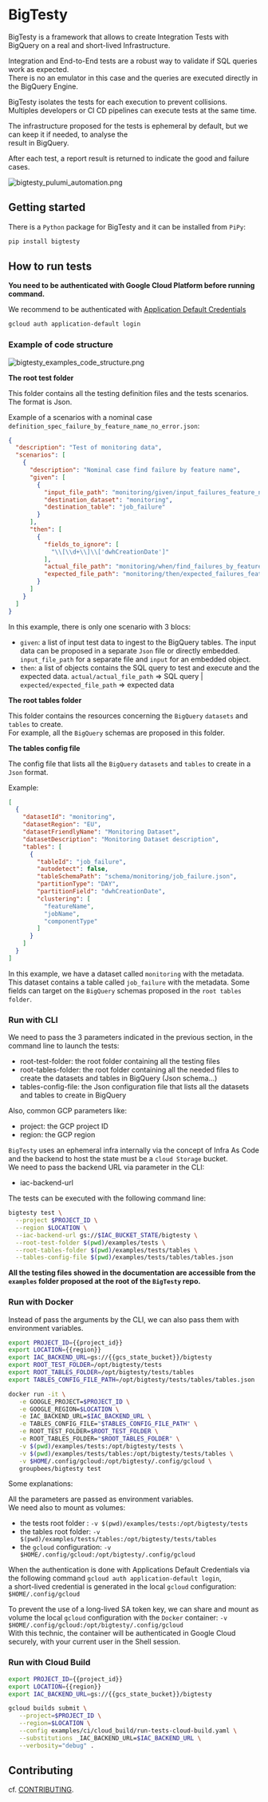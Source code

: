 # BigTesty

BigTesty is a framework that allows to create Integration Tests with BigQuery on a real and short-lived Infrastructure.

Integration and End-to-End tests are a robust way to validate if SQL queries work as expected.\
There is no an emulator in this case and the queries are executed directly in the BigQuery Engine.

BigTesty isolates the tests for each execution to prevent collisions.\
Multiples developers or CI CD pipelines can execute tests at the same time.

The infrastructure proposed for the tests is ephemeral by default, but we can keep it if needed, to analyse the\
result in BigQuery.

After each test, a report result is returned to indicate the good and failure cases.

![bigtesty_pulumi_automation.png](diagram%2Fbigtesty_pulumi_automation.png)

## Getting started

There is a `Python` package for BigTesty and it can be installed from `PiPy`:

```bash
pip install bigtesty
```

## How to run tests

**You need to be authenticated with Google Cloud Platform before running command.**

We recommend to be authenticated with [Application Default Credentials](https://cloud.google.com/docs/authentication/application-default-credentials)

```bash
gcloud auth application-default login
```

### Example of code structure

![bigtesty_examples_code_structure.png](bigtesty-doc%2Fstatic%2Fimg%2Fbigtesty_examples_code_structure.png)

**The root test folder**

This folder contains all the testing definition files and the tests scenarios. The format is Json.

Example of a scenarios with a nominal case `definition_spec_failure_by_feature_name_no_error.json`:

```json
{
  "description": "Test of monitoring data",
  "scenarios": [
    {
      "description": "Nominal case find failure by feature name",
      "given": [
        {
          "input_file_path": "monitoring/given/input_failures_feature_name.json",
          "destination_dataset": "monitoring",
          "destination_table": "job_failure"
        }
      ],
      "then": [
        {
          "fields_to_ignore": [
            "\\[\\d+\\]\\['dwhCreationDate']"
          ],
          "actual_file_path": "monitoring/when/find_failures_by_feature_name.sql",
          "expected_file_path": "monitoring/then/expected_failures_feature_name.json"
        }
      ]
    }
  ]
}
```

In this example, there is only one scenario with 3 blocs:
- `given`: a list of input test data to ingest to the BigQuery tables. The input data can be proposed in a separate `Json` file or directly embedded. `input_file_path` for a separate file and `input` for an embedded object.
- `then`: a list of objects contains the SQL query to test and execute and the expected data. `actual/actual_file_path` => SQL query | `expected/expected_file_path` => expected data

**The root tables folder**

This folder contains the resources concerning the `BigQuery` `datasets` and `tables` to create.\
For example, all the `BigQuery` schemas are proposed in this folder.

**The tables config file**

The config file that lists all the `BigQuery` `datasets` and `tables` to create in a `Json` format.

Example:

```json
[
  {
    "datasetId": "monitoring",
    "datasetRegion": "EU",
    "datasetFriendlyName": "Monitoring Dataset",
    "datasetDescription": "Monitoring Dataset description",
    "tables": [
      {
        "tableId": "job_failure",
        "autodetect": false,
        "tableSchemaPath": "schema/monitoring/job_failure.json",
        "partitionType": "DAY",
        "partitionField": "dwhCreationDate",
        "clustering": [
          "featureName",
          "jobName",
          "componentType"
        ]
      }
    ]
  }
]
```

In this example, we have a dataset called `monitoring` with the metadata.\
This dataset contains a table called `job_failure` with the metadata. Some fields can target on the `BigQuery` schemas proposed in the `root tables folder`.

### Run with CLI

We need to pass the 3 parameters indicated in the previous section, in the command line to launch the tests:

- root-test-folder: the root folder containing all the testing files
- root-tables-folder: the root folder containing all the needed files to create the datasets and tables in BigQuery (Json schema...)
- tables-config-file: the Json configuration file that lists all the datasets and tables to create in BigQuery

Also, common GCP parameters like:
- project: the GCP project ID
- region: the GCP region

`BigTesty` uses an ephemeral infra internally via the concept of Infra As Code and the backend to host the state must be a `cloud Storage` bucket.\
We need to pass the backend URL via parameter in the CLI:
- iac-backend-url

The tests can be executed with the following command line:

```bash
bigtesty test \
  --project $PROJECT_ID \
  --region $LOCATION \
  --iac-backend-url gs://$IAC_BUCKET_STATE/bigtesty \
  --root-test-folder $(pwd)/examples/tests \
  --root-tables-folder $(pwd)/examples/tests/tables \
  --tables-config-file $(pwd)/examples/tests/tables/tables.json
```

**All the testing files showed in the documentation are accessible from the `examples` folder proposed at the root of the `BigTesty` repo.**

### Run with Docker

Instead of pass the arguments by the CLI, we can also pass them with environment variables.

```bash
export PROJECT_ID={{project_id}}
export LOCATION={{region}}
export IAC_BACKEND_URL=gs://{{gcs_state_bucket}}/bigtesty
export ROOT_TEST_FOLDER=/opt/bigtesty/tests
export ROOT_TABLES_FOLDER=/opt/bigtesty/tests/tables
export TABLES_CONFIG_FILE_PATH=/opt/bigtesty/tests/tables/tables.json

docker run -it \
   -e GOOGLE_PROJECT=$PROJECT_ID \
   -e GOOGLE_REGION=$LOCATION \
   -e IAC_BACKEND_URL=$IAC_BACKEND_URL \
   -e TABLES_CONFIG_FILE="$TABLES_CONFIG_FILE_PATH" \
   -e ROOT_TEST_FOLDER=$ROOT_TEST_FOLDER \
   -e ROOT_TABLES_FOLDER="$ROOT_TABLES_FOLDER" \
   -v $(pwd)/examples/tests:/opt/bigtesty/tests \
   -v $(pwd)/examples/tests/tables:/opt/bigtesty/tests/tables \
   -v $HOME/.config/gcloud:/opt/bigtesty/.config/gcloud \
   groupbees/bigtesty test
```

Some explanations:

All the parameters are passed as environment variables.\
We need also to mount as volumes:
- the tests root folder : `-v $(pwd)/examples/tests:/opt/bigtesty/tests`
- the tables root folder: `-v $(pwd)/examples/tests/tables:/opt/bigtesty/tests/tables`
- the `gcloud` configuration: `-v $HOME/.config/gcloud:/opt/bigtesty/.config/gcloud`

When the authentication is done with Applications Default Credentials via the following command `gcloud auth application-default login`,\
a short-lived credential is generated in the local `gcloud` configuration: `$HOME/.config/gcloud`

To prevent the use of a long-lived SA token key, we can share and mount as volume the local `gcloud` configuration with the `Docker` container: `-v $HOME/.config/gcloud:/opt/bigtesty/.config/gcloud`\
With this technic, the container will be authenticated in Google Cloud securely, with your current user in the Shell session.

### Run with Cloud Build

```bash
export PROJECT_ID={{project_id}}
export LOCATION={{region}}
export IAC_BACKEND_URL=gs://{{gcs_state_bucket}}/bigtesty

gcloud builds submit \
   --project=$PROJECT_ID \
   --region=$LOCATION \
   --config examples/ci/cloud_build/run-tests-cloud-build.yaml \
   --substitutions _IAC_BACKEND_URL=$IAC_BACKEND_URL \
   --verbosity="debug" .
```

## Contributing

cf. [CONTRIBUTING](CONTRIBUTING.md).
